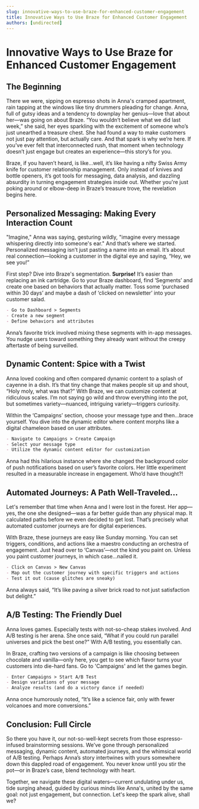 ```yaml
---
slug: innovative-ways-to-use-braze-for-enhanced-customer-engagement
title: Innovative Ways to Use Braze for Enhanced Customer Engagement
authors: [undirected]
---
```



# Innovative Ways to Use Braze for Enhanced Customer Engagement

## The Beginning

There we were, sipping on espresso shots in Anna's cramped apartment, rain tapping at the windows like tiny drummers pleading for change. Anna, full of gutsy ideas and a tendency to downplay her genius—love that about her—was going on about Braze. “You wouldn’t believe what we did last week,” she said, her eyes sparkling with the excitement of someone who’s just unearthed a treasure chest. She had found a way to make customers not just pay attention, but actually care. And that spark is why we’re here. If you’ve ever felt that interconnected rush, that moment when technology doesn’t just engage but creates an experience—this story’s for you.

Braze, if you haven’t heard, is like...well, it’s like having a nifty Swiss Army knife for customer relationship management. Only instead of knives and bottle openers, it’s got tools for messaging, data analysis, and dazzling absurdity in turning engagement strategies inside out. Whether you're just poking around or elbow-deep in Braze’s treasure trove, the revelation begins here.

## Personalized Messaging: Making Every Interaction Count

"Imagine," Anna was saying, gesturing wildly, "imagine every message whispering directly into someone's ear." And that’s where we started. Personalized messaging isn’t just pasting a name into an email. It’s about real connection—looking a customer in the digital eye and saying, “Hey, we see you!”

First step? Dive into Braze's segmentation. **Surprise!** It’s easier than replacing an ink cartridge. Go to your Braze dashboard, find ‘Segments’ and create one based on behaviors that actually matter. Toss some ‘purchased within 30 days’ and maybe a dash of ‘clicked on newsletter’ into your customer salad.

```markdown
- Go to Dashboard > Segments
- Create a new segment
- Define behaviors and attributes
```

Anna’s favorite trick involved mixing these segments with in-app messages. You nudge users toward something they already want without the creepy aftertaste of being surveilled.

## Dynamic Content: Spice with a Twist

Anna loved cooking and often compared dynamic content to a splash of cayenne in a dish. It’s that tiny change that makes people sit up and shout, “Holy moly, what was that?” With Braze, we can customize content at ridiculous scales. I’m not saying go wild and throw everything into the pot, but sometimes variety—nuanced, intriguing variety—triggers curiosity.

Within the ‘Campaigns’ section, choose your message type and then...brace yourself. You dive into the dynamic editor where content morphs like a digital chameleon based on user attributes.

```markdown
- Navigate to Campaigns > Create Campaign
- Select your message type
- Utilize the dynamic content editor for customization
```

Anna had this hilarious instance where she changed the background color of push notifications based on user’s favorite colors. Her little experiment resulted in a measurable increase in engagement. Who’d have thought?!

## Automated Journeys: A Path Well-Traveled...

Let's remember that time when Anna and I were lost in the forest. Her app—yes, the one she designed—was a far better guide than any physical map. It calculated paths before we even decided to get lost. That’s precisely what automated customer journeys are for digital experiences.

With Braze, these journeys are easy like Sunday morning. You can set triggers, conditions, and actions like a maestro conducting an orchestra of engagement. Just head over to ‘Canvas’—not the kind you paint on. Unless you paint customer journeys, in which case...nailed it.

```markdown
- Click on Canvas > New Canvas
- Map out the customer journey with specific triggers and actions
- Test it out (cause glitches are sneaky)
```

Anna always said, “It’s like paving a silver brick road to not just satisfaction but delight.”

## A/B Testing: The Friendly Duel

Anna loves games. Especially tests with not-so-cheap stakes involved. And A/B testing is her arena. She once said, “What if you could run parallel universes and pick the best one?” With A/B testing, you essentially can.

In Braze, crafting two versions of a campaign is like choosing between chocolate and vanilla—only here, you get to see which flavor turns your customers into die-hard fans. Go to 'Campaigns' and let the games begin.

```markdown
- Enter Campaigns > Start A/B Test
- Design variations of your message
- Analyze results (and do a victory dance if needed)
```

Anna once humorously noted, “It’s like a science fair, only with fewer volcanoes and more conversions.”

## Conclusion: Full Circle

So there you have it, our not-so-well-kept secrets from those espresso-infused brainstorming sessions. We’ve gone through personalized messaging, dynamic content, automated journeys, and the whimsical world of A/B testing. Perhaps Anna’s story intertwines with yours somewhere down this dappled road of engagement. You never know until you stir the pot—or in Braze’s case, blend technology with heart.

Together, we navigate these digital waters—current undulating under us, tide surging ahead, guided by curious minds like Anna's, united by the same goal: not just engagement, but connection. Let's keep the spark alive, shall we?